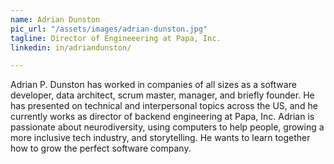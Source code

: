 ```yaml
---
name: Adrian Dunston
pic_url: "/assets/images/adrian-dunston.jpg"
tagline: Director of Engineeering at Papa, Inc.
linkedin: in/adriandunston/

---
```

Adrian P. Dunston has worked in companies of all sizes as a software developer, data architect, scrum master, manager, and briefly founder. He has presented on technical and interpersonal topics across the US, and he currently works as director of backend engineering at Papa, Inc. Adrian is passionate about neurodiversity, using computers to help people, growing a more inclusive tech industry, and storytelling. He wants to learn together how to grow the perfect software company.